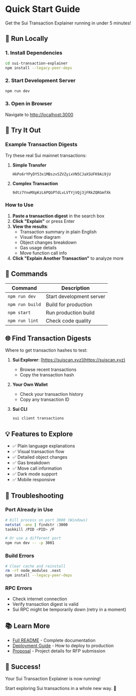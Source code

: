 # Quick Start Guide

Get the Sui Transaction Explainer running in under 5 minutes!

## 🚀 Run Locally

### 1. Install Dependencies
```bash
cd sui-transaction-explainer
npm install --legacy-peer-deps
```

### 2. Start Development Server
```bash
npm run dev
```

### 3. Open in Browser
Navigate to [http://localhost:3000](http://localhost:3000)

## 📝 Try It Out

### Example Transaction Digests

Try these real Sui mainnet transactions:

1. **Simple Transfer**
   ```
   HkPo6rYPyDY53x1MBszvSZVZyixVN5CJaXSUFK9Ai9jU
   ```

2. **Complex Transaction**
   ```
   9dtz7YneMXpKzL6PQGPTdLvLVTYjVQj3jFRkZQRGmfXk
   ```

### How to Use

1. **Paste a transaction digest** in the search box
2. **Click "Explain"** or press Enter
3. **View the results**:
   - Transaction summary in plain English
   - Visual flow diagram
   - Object changes breakdown
   - Gas usage details
   - Move function call info
4. **Click "Explain Another Transaction"** to analyze more

## 🔧 Commands

| Command | Description |
|---------|-------------|
| `npm run dev` | Start development server |
| `npm run build` | Build for production |
| `npm start` | Run production build |
| `npm run lint` | Check code quality |

## 🌐 Find Transaction Digests

Where to get transaction hashes to test:

1. **Sui Explorer**: [https://suiscan.xyz](https://suiscan.xyz)
   - Browse recent transactions
   - Copy the transaction hash

2. **Your Own Wallet**
   - Check your transaction history
   - Copy any transaction ID

3. **Sui CLI**
   ```bash
   sui client transactions
   ```

## 💡 Features to Explore

- ✅ Plain language explanations
- ✅ Visual transaction flow
- ✅ Detailed object changes
- ✅ Gas breakdown
- ✅ Move call information
- ✅ Dark mode support
- ✅ Mobile responsive

## 🐛 Troubleshooting

### Port Already in Use
```bash
# Kill process on port 3000 (Windows)
netstat -ano | findstr :3000
taskkill /PID <PID> /F

# Or use a different port
npm run dev -- -p 3001
```

### Build Errors
```bash
# Clear cache and reinstall
rm -rf node_modules .next
npm install --legacy-peer-deps
```

### RPC Errors
- Check internet connection
- Verify transaction digest is valid
- Sui RPC might be temporarily down (retry in a moment)

## 📚 Learn More

- [Full README](./README.md) - Complete documentation
- [Deployment Guide](./DEPLOYMENT.md) - How to deploy to production
- [Proposal](./PROPOSAL.md) - Project details for RFP submission

## 🎉 Success!

Your Sui Transaction Explainer is now running!

Start exploring Sui transactions in a whole new way. 🚀

